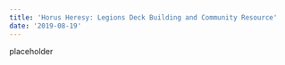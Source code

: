 ```yaml
---
title: 'Horus Heresy: Legions Deck Building and Community Resource'
date: '2019-08-19'
---
```

placeholder
